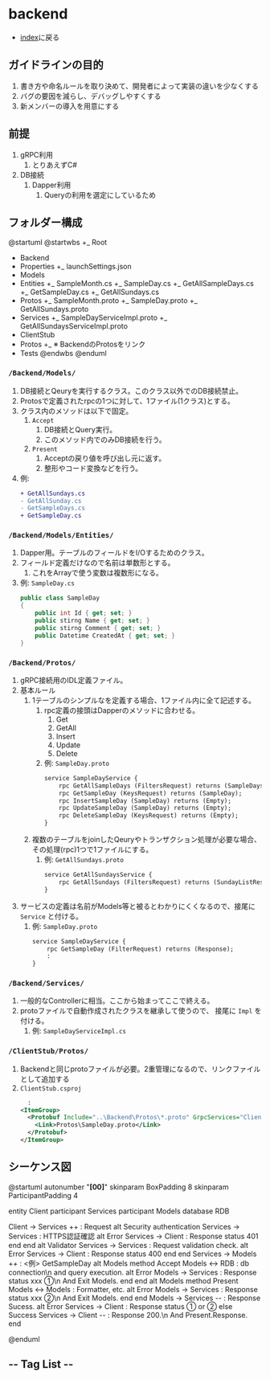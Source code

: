 # backend
- [index](/)に戻る

## ガイドラインの目的
1. 書き方や命名ルールを取り決めて、開発者によって実装の違いを少なくする
1. バグの要因を減らし、デバッグしやすくする
1. 新メンバーの導入を用意にする

## 前提
1. gRPC利用
    1. とりあえずC#
1. DB接続
    1. Dapper利用
        1. Queryの利用を選定にしているため

## フォルダー構成

@startuml
@startwbs
+_ Root
 + Backend
  + Properties
   +_ launchSettings.json
  + Models
   + Entities
    +_ SampleMonth.cs
    +_ SampleDay.cs
   +_ GetAllSampleDays.cs
   +_ GetSampleDay.cs
   +_ GetAllSundays.cs
  + Protos
   +_ SampleMonth.proto
   +_ SampleDay.proto
   +_ GetAllSundays.proto
  + Services
   +_ SampleDayServiceImpl.proto
   +_ GetAllSundaysServiceImpl.proto
 + ClientStub
  + Protos
   +_ ※ BackendのProtosをリンク
  + Tests
@endwbs
@enduml

### `/Backend/Models/`
1. DB接続とQeuryを実行するクラス。このクラス以外でのDB接続禁止。
1. Protosで定義されたrpcの1つに対して、1ファイル(1クラス)とする。
1. クラス内のメソッドは以下で固定。
    1. `Accept`
        1. DB接続とQuery実行。
        1. このメソッド内でのみDB接続を行う。
    1. `Present`
        1. Acceptの戻り値を呼び出し元に返す。
        1. 整形やコード変換などを行う。
1. 例:
    ```diff
    + GetAllSundays.cs
    - GetAllSunday.cs
    - GetSampleDays.cs
    + GetSampleDay.cs
    ```

### `/Backend/Models/Entities/`
1. Dapper用。テーブルのフィールドをI/Oするためのクラス。
1. フィールド定義だけなので名前は単数形とする。
    1. これをArrayで使う変数は複数形になる。
1. 例: `SampleDay.cs`
    ```csharp
    public class SampleDay
    {
        public int Id { get; set; }
        public stirng Name { get; set; }
        public stirng Comment { get; set; }
        public Datetime CreatedAt { get; set; }
    }
    ```

### `/Backend/Protos/`
1. gRPC接続用のIDL定義ファイル。
1. 基本ルール
    1. 1テーブルのシンプルなを定義する場合、1ファイル内に全て記述する。
        1. rpc定義の接頭はDapperのメソッドに合わせる。
            1. Get
            1. GetAll
            1. Insert
            1. Update
            1. Delete
        1. 例: `SampleDay.proto`
            ```protobuf
            service SampleDayService {
                rpc GetAllSampleDays (FiltersRequest) returns (SampleDays);
                rpc GetSampleDay (KeysRequest) returns (SampleDay);
                rpc InsertSampleDay (SampleDay) returns (Empty);
                rpc UpdateSampleDay (SampleDay) returns (Empty);
                rpc DeleteSampleDay (KeysRequest) returns (Empty);
            }
            ```
    1. 複数のテーブルをjoinしたQeuryやトランザクション処理が必要な場合、その処理(rpc)1つで1ファイルにする。
        1. 例: `GetAllSundays.proto`
            ```protobuf
            service GetAllSundaysService {
                rpc GetAllSundays (FiltersRequest) returns (SundayListResponse);
            }
            ```
1. サービスの定義は名前がModels等と被るとわかりにくくなるので、接尾に `Service` と付ける。
    1. 例: `SampleDay.proto`
        ```protobuf
        service SampleDayService {
            rpc GetSampleDay (FilterRequest) returns (Response);
            :
        }
        ```

### `/Backend/Services/`
1. 一般的なControllerに相当。ここから始まってここで終える。
1. protoファイルで自動作成されたクラスを継承して使うので、 接尾に `Impl` を付ける。
    1. 例: `SampleDayServiceImpl.cs`

### `/ClientStub/Protos/`
1. Backendと同じprotoファイルが必要。2重管理になるので、リンクファイルとして追加する
1. `ClientStub.csproj`
    ```xml
      :
    <ItemGroup>
      <Protobuf Include="..\Backend\Protos\*.proto" GrpcServices="Client">
        <Link>Protos\SampleDay.proto</Link>
      </Protobuf>
    </ItemGroup>
    ```

## シーケンス図

@startuml
autonumber "**[00]**"
skinparam BoxPadding 8
skinparam ParticipantPadding 4

entity Client
participant Services
participant Models
database RDB

Client -> Services ++ : Request
alt Security authentication
  Services -> Services : HTTPS認証確認
  alt Error
    Services -> Client : Response status 401
  end
end
alt Validator
  Services -> Services : Request validation check.
  alt Error
    Services -> Client : Response status 400
  end
end
Services -> Models ++ : <例> GetSampleDay
alt Models method Accept
  Models <-> RDB : db connection\n and query execution.
  alt Error
    Models -> Services : Response status xxx ①\n And Exit Models.
  end
end
alt Models method Present
  Models <-> Models : Formatter, etc.
  alt Error
    Models -> Services : Response status xxx ②\n And Exit Models.
  end
end
Models -> Services -- : Response Sucess.
alt Error
  Services -> Client : Response status ① or ②
else Success
  Services -> Client -- : Response 200.\n And Present.Response.
end

@enduml

## -- Tag List --
<TagList />
